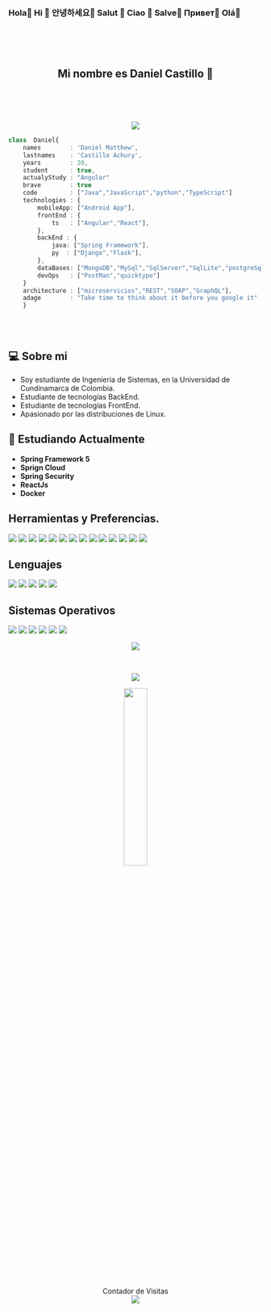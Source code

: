 ### Hola👋    Hi 👋   안녕하세요👋  Salut 👋  Ciao 👋   Salve👋  Привет👋   Olá👋

<br>
<br>
<br>
<h2 align="center"> Mi nombre es <strong>Daniel Castillo</strong> 🏰</h2>
<br>
<br>
<br>

<p align="center">

<img align="center" src="https://github.com/rajput2107/rajput2107/blob/master/Assets/Developer.gif"/>
</p>



```typescript
class  Daniel{
    names        : 'Daniel Matthew',
    lastnames    : 'Castillo Achury',
    years        : 20,
    student      : true,
    actualyStudy : "Angular"
    brave        : true
    code         : ["Java","JavaScript","python","TypeScript"]
    technologies : {
        mobileApp: ["Android App"],
        frontEnd : {
            ts   : ["Angular","React"],
        },
        backEnd : {
            java: ["Spring Framework"],
            py  : ["Django","Flask"], 
        },
        dataBases: ["MongoDB","MySql","SqlServer","SqlLite","postgreSql"],
        devOps   : ["PostMan","quicktype"]
    }
    architecture : ["microservicios","REST","SOAP","GraphQL"],
    adage        : "Take time to think about it before you google it"
    }
```

<br>
<br>

## :computer: Sobre mi 


 - Soy estudiante de Ingenieria de Sistemas, en la Universidad de Cundinamarca de Colombia.
 - Estudiante de tecnologías BackEnd.
 - Estudiante de tecnologías FrontEnd.
 - Apasionado por las distribuciones de Linux.


## 🌱 Estudiando Actualmente
- **Spring Framework 5**
- **Sprign Cloud**
- **Spring Security**
- **ReactJs**
- **Docker**

## Herramientas y Preferencias.

 <img src = "https://img.shields.io/badge/-HTML5-E34F26?style=flat&logo=html5&logoColor=white"> 
 <img src = "https://img.shields.io/badge/-CSS3-1572B6?style=flat&logo=css3&logoColor=white">
 <img src="https://img.shields.io/badge/-Bootstrap-563D7C?style=flat&logo=bootstrap&logoColor=white">
 <img src="https://img.shields.io/badge/-React-000000?style=flat&logo=react&logoColor=00c8ff">
 <img src="https://img.shields.io/badge/-MongoDB-4DB33D?style=flat&logo=mongodb&logoColor=FFFFFF">
 <img src="https://img.shields.io/badge/-MySQL-F29111?style=flat&logo=mysql&logoColor=FFFFFF">
 <img src="https://img.shields.io/badge/-Progressive Web Apps-5A0FC8?style=flat">
 <img src="http://img.shields.io/badge/-Git-F1502F?style=flat&logo=git&logoColor=FFFFFF">
 <img src="http://img.shields.io/badge/-Github-000000?style=flat&logo=github&logoColor=FFFFFF">
 <img src="http://img.shields.io/badge/-VS%20Code-007ACC?style=flat&logo=visual%20studio%20code&logoColor=white">
 <img src="http://img.shields.io/badge/-Heroku-430098?style=flat&logo=heroku&logoColor=white">

 <img src="http://img.shields.io/badge/-Angular-DD0031?style=flat&logo=angular&logoColor=white">
 <img  src="http://img.shields.io/badge/-Spring_Boot-6DB33F?style=flat&logo=spring+boot&logoColor=white">
 <img  src="http://img.shields.io/badge/-Spring_Framework_5-6DB33F?style=flat&logo=spring&logoColor=white">


  			

## Lenguajes

 <img  src="http://img.shields.io/badge/-Java-007396?style=flat&logo=java&logoColor=white">
 <img  src="http://img.shields.io/badge/-Python-3776AB?style=flat&logo=python&logoColor=white">
 <img  src="http://img.shields.io/badge/-C++-00599C?style=flat&logo=cpp&logoColor=white">
 <img  src="http://img.shields.io/badge/-TypeScript-3178C6?style=flat&logo=typescript&logoColor=white">
 <img src="https://img.shields.io/badge/-JavaScript-eed718?style=flat&logo=javascript&logoColor=ffffff">


## Sistemas Operativos 
 <img  src="http://img.shields.io/badge/-Arch_Linux-1793D1?style=flat&logo=archlinux&logoColor=white">
 <img  src="http://img.shields.io/badge/-Debian-A81D33?style=flat&logo=debian&logoColor=white">
 <img  src="http://img.shields.io/badge/-Linux_Mint-87CF3E?style=flat&logo=linuxmint&logoColor=white">
 <img  src="http://img.shields.io/badge/-Ubuntu-E95420?style=flat&logo=ubuntu&logoColor=white">
 <img  src="http://img.shields.io/badge/-Kali_Linux-557C94?style=flat&logo=kalilinux&logoColor=white">
 <img  src="http://img.shields.io/badge/-Windows-0078D6?style=flat&logo=windows&logoColor=white">












<p align="center">
  <img align="center" src="https://github-readme-stats.vercel.app/api/?username=Daniel-Cas&show_icons=true&title_color=fff&icon_color=79ff97&text_color=9f9f9f&bg_color=151515&locale=es">
</p>


<br>


<p align="center">
<img align="center" src="https://github-readme-stats.vercel.app/api/top-langs/?username=Daniel-Cas&show_icons=true&title_color=fff&icon_color=79ff97&text_color=9f9f9f&bg_color=151515&locale=es"> 
</p>


<p align="center">

<img align="center" style="width: 30%; height: 30%;" src="https://api.daily.dev/devcards/6c7f5142b4f44457929e08f812449b73.png?r=7ps"/>
</p>
<p align="center"> 
    Contador de Visitas <br>
    <img src="https://profile-counter.glitch.me/Daniel-Cas/count.svg" /> 
</p>





